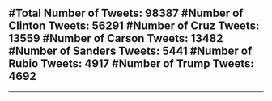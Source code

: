 #Total Number of Tweets: 98387 
#Number of Clinton Tweets: 56291
#Number of Cruz Tweets: 13559
#Number of Carson Tweets: 13482
#Number of Sanders Tweets: 5441
#Number of Rubio Tweets: 4917
#Number of Trump Tweets: 4692
---
---
